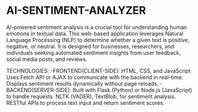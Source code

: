 # AI-SENTIMENT-ANALYZER
AI-powered sentiment analysis is a crucial tool for understanding human emotions in textual data.
This web-based application leverages Natural Language Processing (NLP) to determine whether a given text is positive, negative, or neutral. 
It is designed for businesses, researchers, and individuals seeking automated sentiment insights from user feedback, social media posts, and reviews.

 TECHNOLOGIES:
-FRONTEND(CLIENT-SIDE):
HTML, CSS, and JavaScript
Uses Fetch API or AJAX to communicate with the backend in real-time.
Displays sentiment results dynamically without page reloads.
-BACKEND(SERVER-SIDE):
Built with Flask (Python) or Node.js (JavaScript) to handle requests.
NLTK (VADER), TextBlob, for sentiment analysis.
RESTful APIs to process text input and return sentiment scores.
